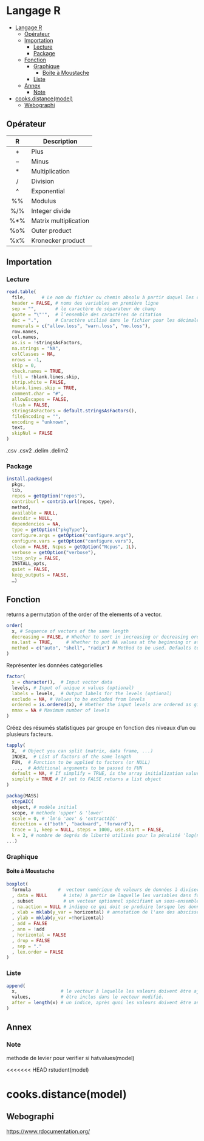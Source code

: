 # Langage R

- [Langage R](#langage-r)
  - [Opérateur](#opérateur)
  - [Importation](#importation)
    - [Lecture](#lecture)
    - [Package](#package)
  - [Fonction](#fonction)
    - [Graphique](#graphique)
      - [Boite à Moustache](#boite-à-moustache)
    - [Liste](#liste)
  - [Annex](#annex)
    - [Note](#note)
- [cooks.distance(model)](#cooksdistancemodel)
  - [Webographi](#webographi)

## Opérateur

|  R  | Description           |
| :-: | --------------------- |
| \+ | Plus                  |
| – | Minus                 |
|  *  | Multiplication        |
|  /  | Division              |
|  ^  | Exponential           |
| %% | Modulus               |
| %/% | Integer divide        |
| %*% | Matrix multiplication |
| %o% | Outer product         |
| %x% | Kronecker product     |

## Importation

### Lecture

```R
read.table(
  file,      # Le nom du fichier ou chemin absolu à partir duquel les données doivent être lues
  header = FALSE, # noms des variables en première ligne
  sep = "",       # le caractère de séparateur de champ
  quote = "\"'",  # l’ensemble des caractères de citation
  dec = ".",      # Caractère utilisé dans le fichier pour les décimales.
  numerals = c("allow.loss", "warn.loss", "no.loss"),
  row.names,
  col.names,
  as.is = !stringsAsFactors,
  na.strings = "NA",
  colClasses = NA,
  nrows = -1,
  skip = 0,
  check.names = TRUE,
  fill = !blank.lines.skip,
  strip.white = FALSE,
  blank.lines.skip = TRUE,
  comment.char = "#",
  allowEscapes = FALSE,
  flush = FALSE,
  stringsAsFactors = default.stringsAsFactors(),
  fileEncoding = "",
  encoding = "unknown",
  text,
  skipNul = FALSE
)
```

.csv
.csv2
.delim
.delim2

### Package

```R
install.packages(
  pkgs,
  lib,
  repos = getOption("repos"),
  contriburl = contrib.url(repos, type),
  method,
  available = NULL,
  destdir = NULL,
  dependencies = NA,
  type = getOption("pkgType"),
  configure.args = getOption("configure.args"),
  configure.vars = getOption("configure.vars"),
  clean = FALSE, Ncpus = getOption("Ncpus", 1L),
  verbose = getOption("verbose"),
  libs_only = FALSE,
  INSTALL_opts,
  quiet = FALSE,
  keep_outputs = FALSE,
  …)
```

## Fonction

returns a permutation of the order of the elements of a vector.

```R
order(
  x, # Sequence of vectors of the same length
  decreasing = FALSE, # Whether to sort in increasing or decreasing order
  na.last = TRUE,     # Whether to put NA values at the beginning or at the end
  method = c("auto", "shell", "radix") # Method to be used. Defaults to auto
)
```

Représenter les données catégorielles

```R
factor(
  x = character(),  # Input vector data
  levels, # Input of unique x values (optional)
  labels = levels,  # Output labels for the levels (optional)
  exclude = NA, # Values to be excluded from levels
  ordered = is.ordered(x), # Whether the input levels are ordered as given or not
  nmax = NA # Maximum number of levels
)
```

Créez des résumés statistiques par groupe en fonction des niveaux d’un ou plusieurs facteurs.

```R
tapply(
  X,  # Object you can split (matrix, data frame, ...)
  INDEX,  # List of factors of the same length
  FUN,  # Function to be applied to factors (or NULL)
  ...,  # Additional arguments to be passed to FUN
  default = NA, # If simplify = TRUE, is the array initialization value
  simplify = TRUE # If set to FALSE returns a list object
)
```

```R
packag(MASS)
  stepAIC(
  object, # modèle initial
  scope, # methode 'upper' & 'lower'
  scale = 0, # 'lm'& 'aov' & 'extractAIC'
  direction = c("both", "backward", "forward"),
  trace = 1, keep = NULL, steps = 1000, use.start = FALSE,
  k = 2, # nombre de degrés de liberté utilisés pour la pénalité 'log(n)'
...)
```

### Graphique

#### Boite à Moustache

```R
boxplot(
  formula          #  vecteur numérique de valeurs de données à diviser en groupes selon la variable de groupement
  , data = NULL      # iste) à partir de laquelle les variables dans formuladevraient être prises
  , subset           # un vecteur optionnel spécifiant un sous-ensemble d'observations à utiliser pour le tracé
  , na.action = NULL # indique ce qui doit se produire lorsque les données contiennent NA
  , xlab = mklab(y_var = horizontal) # annotation de l'axe des abscisses
  , ylab = mklab(y_var =!horizontal)
  , add = FALSE
  , ann = !add
  , horizontal = FALSE
  , drop = FALSE
  , sep = "."
  , lex.order = FALSE
)
```

### Liste

```R
append(
  x,                # le vecteur à laquelle les valeurs doivent être ajoutées.
  values,           # être inclus dans le vecteur modifié.
  after = length(x) # un indice, après quoi les valeurs doivent être annexées.
)
```

## Annex

### Note

methode de levier pour verifier si
hatvalues(model)

<<<<<<< HEAD
rstudent(model)

cooks.distance(model)
=====================

## Webographi

https://www.rdocumentation.org/
